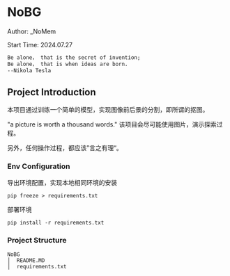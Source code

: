 
# NoBG

Author: _NoMem

Start Time: 2024.07.27

```txt
Be alone， that is the secret of invention;
Be alone， that is when ideas are born.
--Nikola Tesla
```

## Project Introduction

本项目通过训练一个简单的模型，实现图像前后景的分割，即所谓的抠图。

"a picture is worth a thousand words." 该项目会尽可能使用图片，演示探索过程。

另外，任何操作过程，都应该”言之有理“。

### Env Configuration

导出环境配置，实现本地相同环境的安装

```shell
pip freeze > requirements.txt
```

部署环境

```shell
pip install -r requirements.txt
```

### Project Structure

```shell
NoBG
│  README.MD
│  requirements.txt
